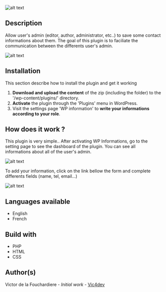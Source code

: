 ![alt text](http://image.prntscr.com/image/6c7155a30b8940c7a8a0e93c332d383f.png)

## Description

Allow user's admin (editor, author, administrator, etc..) to save some contact informations about them. The goal of this plugin is to faciliate the communication between the differents user's admin.

![alt text](http://image.prntscr.com/image/7357ea9680884ccba8ae2fa200a0c123.jpg)

## Installation

This section describe how to install the plugin and get it working

1. __Download and upload the content__ of the zip (including the folder) to the '/wp-content/plugins/' directory.
2. __Activate__ the plugin through the 'Plugins' menu in WordPress.
3. Visit the settings page 'WP information' to __write your informations according to your role__.

## How does it work ?

This plugin is very simple.. After activating WP Informations, go to the setting page to see the dashboard of the plugin. You can see all informations about all of the user's admin. 

![alt text](http://image.prntscr.com/image/37e6d057759149b18a4d6ccacc170b9d.jpg)

To add your information, click on the link bellow the form and complete differents fields (name, tel, email...)

![alt text](http://image.prntscr.com/image/3a0215661c2e4e5c8e5bad95bc0dbd5b.jpg)

## Languages available

* English
* French

## Build with 

* PHP 
* HTML
* CSS

## Author(s)

Victor de la Fouchardiere - *Initial work* - [Vic4dev](https://github.com/vic4dev)
